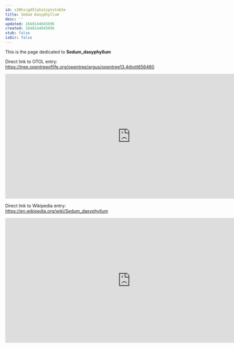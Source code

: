 ```yaml
---
id: s30hicgd5lqte1zptxtnb5e
title: Sedum Dasyphyllum
desc: ''
updated: 1648144045696
created: 1648144045696
stub: false
isDir: false
---
```

This is the page dedicated to **Sedum_dasyphyllum**


Direct link to OTOL entry: https://tree.opentreeoflife.org/opentree/argus/opentree13.4@ott656480



<html>
    <body>
    <iframe src="https://tree.opentreeoflife.org/opentree/argus/opentree13.4@ott656480"
    width="800" height="400" frameborder="0" allowfullscreen> </iframe>
    </body>
</html>
    


Direct link to Wikipedia entry: https://en.wikipedia.org/wiki/Sedum_dasyphyllum



<html>
    <body>
    <iframe src="https://en.wikipedia.org/wiki/Sedum_dasyphyllum"
    width="800" height="400" frameborder="0" allowfullscreen> </iframe>
    </body>
</html>
    
